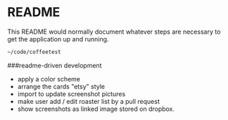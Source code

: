 README
== 

This README would normally document whatever steps are necessary to get the
application up and running.

```sh
~/code/coffeetest
```

###readme-driven development
+ apply a color scheme
+ arrange the cards "etsy" style
+ import to update screenshot pictures
+ make user add / edit roaster list by a pull request
+ show screenshots as linked image stored on dropbox.
